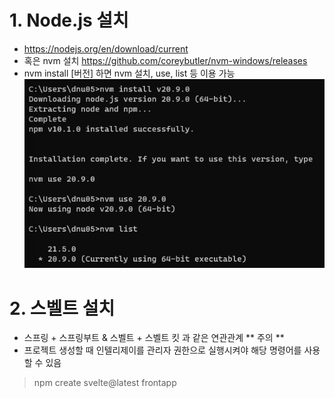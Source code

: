 # 1. Node.js 설치

- https://nodejs.org/en/download/current
- 혹은 nvm 설치 https://github.com/coreybutler/nvm-windows/releases
- nvm install [버전] 하면 nvm 설치, use, list 등 이용 가능
![img.png](img.png)

# 2. 스벨트 설치
- 스프링 + 스프링부트 & 스벨트 + 스벨트 킷 과 같은 연관관계
** 주의 **
- 프로젝트 생성할 때 인텔리제이를 관리자 권한으로 실행시켜야 해당 명령어를 사용할 수 있음 
> npm create svelte@latest frontapp